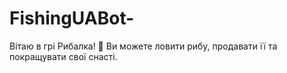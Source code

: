 # FishingUABot-
Вітаю в грі Рибалка! 🎣 Ви можете ловити рибу, продавати її та покращувати свої снасті.
